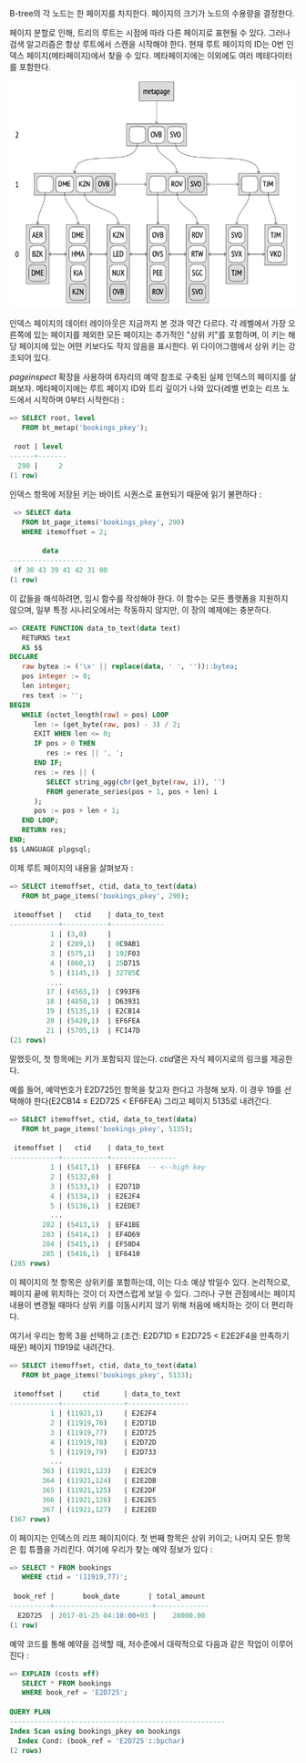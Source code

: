 B-tree의 각 노드는 한 페이지를 차지한다. 페이지의 크기가 노드의 수용량을 결정한다.

페이지 분할로 인해, 트리의 루트는 시점에 따라 다른 페이지로 표현될 수 있다.
그러나 검색 알고리즘은 항상 루트에서 스캔을 시작해야 한다. 현재 루트 페이지의 ID는 0번 인덱스 페이지(메타페이지)에서 찾을 수 있다. 메타페이지에는 이외에도 여러 메테다이터를 포함한다.

![](image/CleanShot%20-000097.png)

인덱스 페이지의 데이터 레이아웃은 지금까지 본 것과 약간 다르다. 각 레벨에서 가장 오른쪽에 있는 페이지를 제외한 모든 페이지는 추가적인 "상위 키"를 포함하며, 이 키는 해당 페이지에 있는 어떤 키보다도 작지 않음을 표시한다. 위 다이어그램에서 상위 키는 강조되어 있다.

*pageinspect* 확장을 사용하여 6자리의 예약 참조로 구축된 실제 인덱스의 페이지를 살펴보자.
메타페이지에는 루트 페이지 ID와 트리 깊이가 나와 있다(레벨 번호는 리프 노드에서 시작하며 0부터 시작한다) : 

```sql
=> SELECT root, level
   FROM bt_metap('bookings_pkey');

 root | level
------+-------
  290 |     2
(1 row)
```

인덱스 항목에 저장된 키는 바이트 시퀀스로 표현되기 때문에 읽기 불편하다 : 
```sql
 => SELECT data
   FROM bt_page_items('bookings_pkey', 290)
   WHERE itemoffset = 2;

        data
-------------------
 0f 30 43 39 41 42 31 00
(1 row)
```

이 값들을 해석하려면, 임시 함수를 작성해야 한다. 이 함수는 모든 플랫폼을 지원하지 않으며, 일부 특정 시나리오에서는 작동하지 않지만, 이 장의 예제에는 충분하다.

```sql
=> CREATE FUNCTION data_to_text(data text)
   RETURNS text
   AS $$
DECLARE
   raw bytea := ('\x' || replace(data, ' ', ''))::bytea;
   pos integer := 0;
   len integer;
   res text := '';
BEGIN
   WHILE (octet_length(raw) > pos) LOOP
      len := (get_byte(raw, pos) - 3) / 2;
      EXIT WHEN len <= 0;
      IF pos > 0 THEN
         res := res || ', ';
      END IF;
      res := res || (
         SELECT string_agg(chr(get_byte(raw, i)), '')
         FROM generate_series(pos + 1, pos + len) i
      );
      pos := pos + len + 1;
   END LOOP;
   RETURN res;
END;
$$ LANGUAGE plpgsql;
```

이제 루트 페이지의 내용을 살펴보자 : 
```sql
=> SELECT itemoffset, ctid, data_to_text(data)
   FROM bt_page_items('bookings_pkey', 290);

 itemoffset |   ctid    | data_to_text
------------+-----------+-------------
          1 | (3,0)     |
          2 | (289,1)   | 0C9AB1
          3 | (575,1)   | 192F03
          4 | (860,1)   | 25D715
          5 | (1145,1)  | 32785C
          ...
         17 | (4565,1)  | C993F6
         18 | (4850,1)  | D63931
         19 | (5135,1)  | E2CB14
         20 | (5420,1)  | EF6FEA
         21 | (5705,1)  | FC147D
(21 rows)
```

말했듯이, 첫 항목에는 키가 포함되지 않는다. *ctid*열은 자식 페이지로의 링크를 제공한다.

예를 들어, 예약번호가 E2D725인 항목을 찾고자 한다고 가정해 보자. 이 경우 19를 선택해야 한다(E2CB14 ≤ E2D725 < EF6FEA) 그리고 페이지 5135로 내려간다.

```sql
=> SELECT itemoffset, ctid, data_to_text(data)
   FROM bt_page_items('bookings_pkey', 5135);

 itemoffset |   ctid    | data_to_text
------------+-----------+----------------
          1 | (5417,1)  | EF6FEA  -- <--high key
          2 | (5132,0)  |
          3 | (5133,1)  | E2D71D
          4 | (5134,1)  | E2E2F4
          5 | (5136,1)  | E2EDE7
          ...
        282 | (5413,1)  | EF41BE
        283 | (5414,1)  | EF4D69
        284 | (5415,1)  | EF58D4
        285 | (5416,1)  | EF6410
(285 rows)
```

이 페이지의 첫 항목은 상위키를 포함하는데, 이는 다소 예상 밖일수 있다.
논리적으로, 페이지 끝에 위치하는 것이 더 자연스럽게 보일 수 있다. 그러나 구현 관점에서는 페이지 내용이 변경될 때마다 상위 키를 이동시키지 않기 위해 처음에 배치하는 것이 더 편리하다.

여기서 우리는 항목 3을 선택하고 (조건: E2D71D ≤ E2D725 < E2E2F4을 만족하기 때문) 페이지 11919로 내려간다.

```sql
=> SELECT itemoffset, ctid, data_to_text(data)
   FROM bt_page_items('bookings_pkey', 5133);

 itemoffset |     ctid      | data_to_text
------------+---------------+---------------
          1 | (11921,1)     | E2E2F4
          2 | (11919,76)    | E2D71D
          3 | (11919,77)    | E2D725
          4 | (11919,78)    | E2D72D
          5 | (11919,79)    | E2D733
          ...
        363 | (11921,123)   | E2E2C9
        364 | (11921,124)   | E2E2DB
        365 | (11921,125)   | E2E2DF
        366 | (11921,126)   | E2E2E5
        367 | (11921,127)   | E2E2ED
(367 rows)
```

이 페이지는 인덱스의 리프 페이지이다. 첫 번째 항목은 상위 키이고; 나머지 모든 항목은 힙 튜플을 가리킨다.
여기에 우리가 찾는 예약 정보가 있다 :
```sql
=> SELECT * FROM bookings
   WHERE ctid = '(11919,77)';

 book_ref |       book_date       | total_amount
----------+------------------------+-------------
  E2D725  | 2017-01-25 04:10:00+03 |    28000.00
(1 row)
```

예약 코드를 통해 예약을 검색할 때, 저수준에서 대략적으로 다음과 같은 작업이 이루어진다 : 
```sql
=> EXPLAIN (costs off)
   SELECT * FROM bookings
   WHERE book_ref = 'E2D725';

QUERY PLAN
-----------------------------------------------------
Index Scan using bookings_pkey on bookings
  Index Cond: (book_ref = 'E2D725'::bpchar)
(2 rows)
```